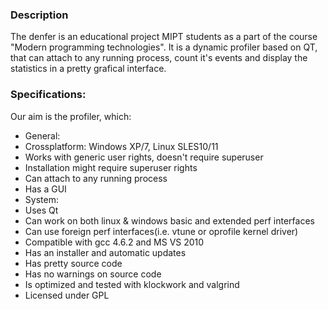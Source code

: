 ### Description
The denfer is an educational project MIPT students as a part of the course "Modern programming technologies". 
It is a dynamic profiler based on QT, that can attach to any running process, count it's events and display the
statistics in a pretty grafical interface.

### Specifications:

Our aim is the profiler, which:

*  General:
 * Crossplatform: Windows XP/7, Linux SLES10/11
 * Works with generic user rights, doesn't require superuser
 * Installation might require superuser rights
 * Can attach to any running process
 * Has a GUI
*  System:
 * Uses Qt
 * Can work on both linux & windows basic and extended perf interfaces
 * Can use foreign perf interfaces(i.e. vtune or oprofile kernel driver)
 * Compatible with gcc 4.6.2 and MS VS 2010
 * Has an installer and automatic updates
 * Has pretty source code
 * Has no warnings on source code
 * Is optimized and tested with klockwork and valgrind
 * Licensed under GPL
